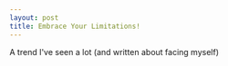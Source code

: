 ```yaml
---
layout: post
title: Embrace Your Limitations!
---
```


A trend I've seen a lot (and written about facing myself)